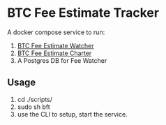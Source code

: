 # BTC Fee Estimate Tracker

A docker compose service to run:
1. [BTC Fee Estimate Watcher](btc-fee-watcher/README.md)
2. [BTC Fee Estimate Charter](btc-fee-charter/README.md)
3. A Postgres DB for Fee Watcher

## Usage
1. cd ./scripts/
2. sudo sh bft 
3. use the CLI to setup, start the service.
